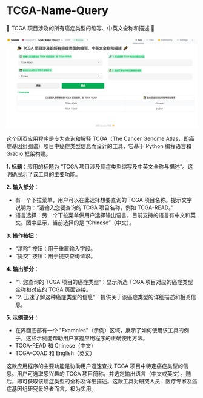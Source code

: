 # TCGA-Name-Query
🎉 TCGA 项目涉及的所有癌症类型的缩写、中英文全称和描述 🧬

![Snapshot](./Figures/Gradio_TCGA.png)

这个网页应用程序是专为查询和解释 TCGA（The Cancer Genome Atlas，即癌症基因组图谱）项目中癌症类型信息而设计的工具，它基于 Python 编程语言和 Gradio 框架构建。

**1. 标题**：应用的标题为 “TCGA 项目涉及癌症类型缩写及中英文全称与描述”。这明确展示了该工具的主要功能。

**2. 输入部分**：
- 有一个下拉菜单，用户可以在此选择想要查询的 TCGA 项目名称。提示文字说明为：“请输入您要查询的 TCGA 项目名称，例如 TCGA-READ。” 
- 语言选择：另一个下拉菜单供用户选择输出语言，目前支持的语言有中文和英文。图中显示，当前选择的是 “Chinese”（中文）。

**3. 操作按钮**：
- “清除“ 按钮：用于重置输入字段。
- “提交” 按钮：用于提交查询请求。

**4. 输出部分**：
- “1. 您查询的 TCGA 项目的癌症类型”：显示所选 TCGA 项目对应的癌症类型全称和对应的 TCGA 页面链接。
- ”2. 迅速了解这种癌症类型的信息”：提供关于该癌症类型的详细描述和相关信息。

**5. 示例部分**：
- 在界面底部有一个 "Examples"（示例）区域，展示了如何使用该工具的例子，这些示例能帮助用户掌握应用程序的正确使用方法。
- TCGA-READ 和 Chinese（中文）
- TCGA-COAD 和 English（英文）

这款应用程序的主要功能是协助用户迅速查找 TCGA 项目中特定癌症类型的信息。用户可选取感兴趣的 TCGA 项目简称，并选定输出语言（中文或英文）。随后，即可获取该癌症类型的全称及详细描述。这款工具对研究人员、医疗专家及癌症基因组研究爱好者而言，极为实用。
